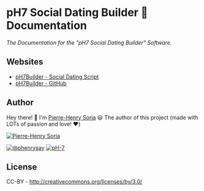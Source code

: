 # pH7 Social Dating Builder 🍪 Documentation

_The Documentation for the "pH7 Social Dating Builder" Software._


## Websites

* [pH7Builder - Social Dating Script](http://ph7builder.com)
* [pH7Builder - GitHub](https://github.com/pH7Software/pH7-Social-Dating-CMS)


## Author

Hey there! 👋 I'm [Pierre-Henry Soria](http://ph7.me) 😃 The author of this project (made with LOTs of passion and love! ❤️)

[![Pierre-Henry Soria](https://avatars0.githubusercontent.com/u/1325411?s=200)](https://pierrehenry.be "My personal website :-)")

[![@phenrysay][twitter-image]](https://twitter.com/phenrysay) [![pH-7][github-image]](https://github.com/pH-7)


## License

CC-BY - http://creativecommons.org/licenses/by/3.0/


<!-- GitHub's Markdown reference links -->
[twitter-image]: https://img.shields.io/badge/Twitter-1DA1F2?style=for-the-badge&logo=twitter&logoColor=white
[github-image]: https://img.shields.io/badge/GitHub-100000?style=for-the-badge&logo=github&logoColor=white
